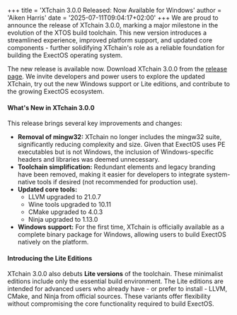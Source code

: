 +++
title = 'XTchain 3.0.0 Released: Now Available for Windows'
author = 'Aiken Harris'
date = '2025-07-11T09:04:17+02:00'
+++
We are proud to announce the release of XTchain 3.0.0, marking a major milestone in the evolution of the XTOS
build toolchain. This new version introduces a streamlined experience, improved platform support, and updated core
components - further solidifying XTchain's role as a reliable foundation for building the ExectOS operating system.

The new release is available now. Download XTchain 3.0.0 from the [release page](https://github.com/xt-sys/xtchain/releases/tag/3.0.0).
We invite developers and power users to explore the updated XTchain, try out the new Windows support or Lite editions, and
contribute to the growing ExectOS ecosystem.

#### What's New in XTchain 3.0.0
This release brings several key improvements and changes:
 * **Removal of mingw32:** XTchain no longer includes the mingw32 suite, significantly reducing complexity and size. Given
   that ExectOS uses PE executables but is not Windows, the inclusion of Windows-specific headers and libraries was deemed
   unnecessary.
 * **Toolchain simplification:** Redundant elements and legacy branding have been removed, making it easier for developers
   to integrate system-native tools if desired (not recommended for production use).
 * **Updated core tools:**
   * LLVM upgraded to 21.0.7
   * Wine tools upgraded to 10.11
   * CMake upgraded to 4.0.3
   * Ninja upgraded to 1.13.0
 * **Windows support:** For the first time, XTchain is officially available as a complete binary package for Windows,
   allowing users to build ExectOS natively on the platform.

#### Introducing the Lite Editions
XTchain 3.0.0 also debuts **Lite versions** of the toolchain. These minimalist editions include only the essential build
environment. The Lite editions are intended for advanced users who already have - or prefer to install - LLVM, CMake, and
Ninja from official sources. These variants offer flexibility without compromising the core functionality required to build
ExectOS.
